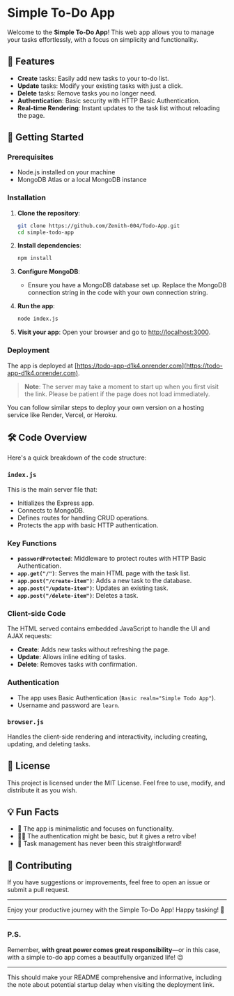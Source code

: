 # Simple To-Do App

Welcome to the **Simple To-Do App**! This web app allows you to manage your tasks effortlessly, with a focus on simplicity and functionality.

## 📝 Features

- **Create** tasks: Easily add new tasks to your to-do list.
- **Update** tasks: Modify your existing tasks with just a click.
- **Delete** tasks: Remove tasks you no longer need.
- **Authentication**: Basic security with HTTP Basic Authentication.
- **Real-time Rendering**: Instant updates to the task list without reloading the page.

## 🚀 Getting Started

### Prerequisites

- Node.js installed on your machine
- MongoDB Atlas or a local MongoDB instance

### Installation

1. **Clone the repository**:
   ```bash
   git clone https://github.com/Zenith-004/Todo-App.git
   cd simple-todo-app
   ```

2. **Install dependencies**:
   ```bash
   npm install
   ```

3. **Configure MongoDB**:
   - Ensure you have a MongoDB database set up. Replace the MongoDB connection string in the code with your own connection string.

4. **Run the app**:
   ```bash
   node index.js
   ```

5. **Visit your app**:
   Open your browser and go to [http://localhost:3000](http://localhost:3000).

### Deployment

The app is deployed at [https://todo-app-d1k4.onrender.com](https://todo-app-d1k4.onrender.com).

> **Note**: The server may take a moment to start up when you first visit the link. Please be patient if the page does not load immediately.

You can follow similar steps to deploy your own version on a hosting service like Render, Vercel, or Heroku.

## 🛠️ Code Overview

Here's a quick breakdown of the code structure:

### `index.js`

This is the main server file that:

- Initializes the Express app.
- Connects to MongoDB.
- Defines routes for handling CRUD operations.
- Protects the app with basic HTTP authentication.

### Key Functions

- **`passwordProtected`**: Middleware to protect routes with HTTP Basic Authentication.
- **`app.get("/")`**: Serves the main HTML page with the task list.
- **`app.post("/create-item")`**: Adds a new task to the database.
- **`app.post("/update-item")`**: Updates an existing task.
- **`app.post("/delete-item")`**: Deletes a task.

### Client-side Code

The HTML served contains embedded JavaScript to handle the UI and AJAX requests:

- **Create**: Adds new tasks without refreshing the page.
- **Update**: Allows inline editing of tasks.
- **Delete**: Removes tasks with confirmation.

### Authentication

- The app uses Basic Authentication (`Basic realm="Simple Todo App"`).
- Username and password are `learn`.

### **`browser.js`**

Handles the client-side rendering and interactivity, including creating, updating, and deleting tasks.

## 📄 License

This project is licensed under the MIT License. Feel free to use, modify, and distribute it as you wish.

## 💡 Fun Facts

- 🚀 The app is minimalistic and focuses on functionality.
- 🧙‍♂️ The authentication might be basic, but it gives a retro vibe!
- 💬 Task management has never been this straightforward!

## 🤝 Contributing

If you have suggestions or improvements, feel free to open an issue or submit a pull request.

---

Enjoy your productive journey with the Simple To-Do App! Happy tasking! 🎉

---

### P.S.

Remember, **with great power comes great responsibility**—or in this case, with a simple to-do app comes a beautifully organized life! 😉

---

This should make your README comprehensive and informative, including the note about potential startup delay when visiting the deployment link.